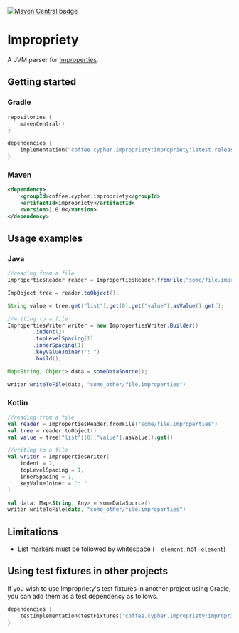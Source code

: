 [![Maven Central badge](https://img.shields.io/maven-central/v/coffee.cypher.impropriety/impropriety?style=flat-square)](https://search.maven.org/artifact/coffee.cypher.impropriety/impropriety)

# Impropriety
A JVM parser for [Improperties](https://github.com/FoundationGames/Improperties-Specification).

## Getting started

### Gradle

```kotlin
repositories {
    mavenCentral()
}

dependencies {
    implementation("coffee.cypher.impropriety:impropriety:latest.release")
}
```

### Maven
```xml
<dependency>
    <groupId>coffee.cypher.impropriety</groupId>
    <artifactId>impropriety</artifactId>
    <version>1.0.0</version>
</dependency>
```

## Usage examples

### Java

```java
//reading from a file
ImpropertiesReader reader = ImpropertiesReader.fromFile("some/file.improperties");

ImpObject tree = reader.toObject();

String value = tree.get("list").get(0).get("value").asValue().get();

//writing to a file
ImpropertiesWriter writer = new ImpropertiesWriter.Builder()
        .indent(2)
        .topLevelSpacing(1)
        .innerSpacing(1)
        .keyValueJoiner(": ")
        .build();

Map<String, Object> data = someDataSource();

writer.writeToFile(data, "some_other/file.improperties")
```

### Kotlin

```kotlin
//reading from a file
val reader = ImpropertiesReader.fromFile("some/file.improperties")
val tree = reader.toObject()
val value = tree["list"][0]["value"].asValue().get()

//writing to a file
val writer = ImpropertiesWriter(
    indent = 2,
    topLevelSpacing = 1,
    innerSpacing = 1,
    keyValueJoiner = ": "
)

val data: Map<String, Any> = someDataSource()
writer.writeToFile(data, "some_other/file.improperties")
```

## Limitations

* List markers must be followed by whitespace (`- element`, not `-element`)

## Using test fixtures in other projects

If you wish to use Impropriety's test fixtures in another project using Gradle,
you can add them as a test dependency as follows.

```kotlin
dependencies {
    testImplementation(testFixtures("coffee.cypher.impropriety:impropriety:latest.release"))
}
```